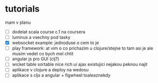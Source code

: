 # tutorials

mam v planu 
 - [ ] dodelat scala course c.1 na coursera
 - [ ] luminus a vsechny pod tasky
 - [x] websocket example: jednoduse o cem to je
 - [ ] play framework: at vim o co prichazim u clojure/stejne to tam asi je ale musim vedet co bych mel chtit
 - [ ] angular js pro GUI (clj?)
 - [ ] wicket table sortable nice rich ui ajax existujici nejakou peknou najit
 - [ ] aplikace v clojure a deploy na wedosu
 - [ ] aplikace s cljs a angular + figwheel toaleaznekdy

